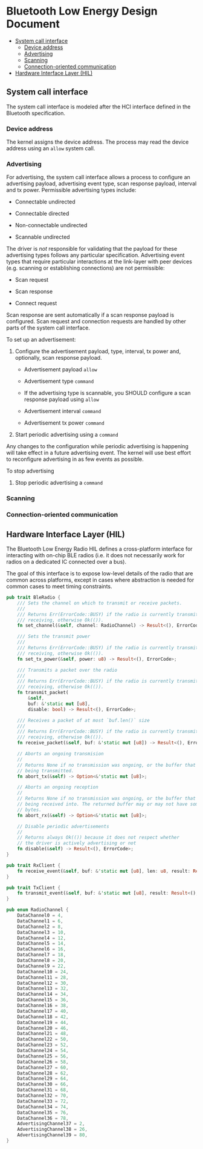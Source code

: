 Bluetooth Low Energy Design Document
====================================

<!-- npm i -g markdown-toc; markdown-toc -i BluetoothLEStack.md -->

<!-- toc -->

- [System call interface](#system-call-interface)
  * [Device address](#device-address)
  * [Advertising](#advertising)
  * [Scanning](#scanning)
  * [Connection-oriented communication](#connection-oriented-communication)
- [Hardware Interface Layer (HIL)](#hardware-interface-layer-hil)

<!-- tocstop -->

## System call interface

The system call interface is modeled after the HCI interface defined in the
Bluetooth specification.

### Device address

The kernel assigns the device address. The process may read the device address
using an `allow` system call.

### Advertising

For advertising, the system call interface allows a process to configure an
advertising payload, advertising event type, scan response payload, interval and
tx power. Permissible advertising types include:

  * Connectable undirected

  * Connectable directed

  * Non-connectable undirected

  * Scannable undirected

The driver is _not_ responsible for validating that the payload for these
advertising types follows any particular specification. Advertising event types
that require particular interactions at the link-layer with peer devices (e.g.
scanning or establishing connections) are not permissible:

  * Scan request

  * Scan response

  * Connect request

Scan response are sent automatically if a scan response payload is configured.
Scan request and connection requests are handled by other parts of the system
call interface.

To set up an advertisement:

  1. Configure the advertisement payload, type, interval, tx power and,
     optionally, scan response payload.

     * Advertisement payload `allow`

     * Advertisement type `command`

     * If the advertising type is scannable, you SHOULD configure a scan
       response payload using `allow`

     * Advertisement interval `command`

     * Advertisement tx power `command`

  2. Start periodic advertising using a `command`

Any changes to the configuration while periodic advertising is happening will
take effect in a future advertising event. The kernel will use best effort to
reconfigure advertising in as few events as possible.

To stop advertising

  1. Stop periodic advertising a `command`

### Scanning

### Connection-oriented communication

## Hardware Interface Layer (HIL)

The Bluetooth Low Energy Radio HIL defines a cross-platform interface for
interacting with on-chip BLE radios (i.e. it does not necessarily work for
radios on a dedicated IC connected over a bus).

The goal of this interface is to expose low-level details of the radio that are
common across platforms, except in cases where abstraction is needed for common
cases to meet timing constraints.


```rust
pub trait BleRadio {
    /// Sets the channel on which to transmit or receive packets.
    ///
    /// Returns Err(ErrorCode::BUSY) if the radio is currently transmitting or
    /// receiving, otherwise Ok(()).
    fn set_channel(&self, channel: RadioChannel) -> Result<(), ErrorCode>;

    /// Sets the transmit power
    ///
    /// Returns Err(ErrorCode::BUSY) if the radio is currently transmitting or
    /// receiving, otherwise Ok(()).
    fn set_tx_power(&self, power: u8) -> Result<(), ErrorCode>;

    /// Transmits a packet over the radio
    ///
    /// Returns Err(ErrorCode::BUSY) if the radio is currently transmitting or
    /// receiving, otherwise Ok(()).
    fn transmit_packet(
        &self,
        buf: &'static mut [u8],
        disable: bool) -> Result<(), ErrorCode>;

    /// Receives a packet of at most `buf.len()` size
    ///
    /// Returns Err(ErrorCode::BUSY) if the radio is currently transmitting or
    /// receiving, otherwise Ok(()).
    fn receive_packet(&self, buf: &'static mut [u8]) -> Result<(), ErrorCode>;

    // Aborts an ongoing transmision
    //
    // Returns None if no transmission was ongoing, or the buffer that was
    // being transmitted.
    fn abort_tx(&self) -> Option<&'static mut [u8]>;

    // Aborts an ongoing reception
    //
    // Returns None if no transmission was ongoing, or the buffer that was //
    // being received into. The returned buffer may or may not have some populated
    // bytes.
    fn abort_rx(&self) -> Option<&'static mut [u8]>;

    // Disable periodic advertisements
    //
    // Returns always Ok(()) because it does not respect whether
    // the driver is actively advertising or not
    fn disable(&self) -> Result<(), ErrorCode>;
}

pub trait RxClient {
    fn receive_event(&self, buf: &'static mut [u8], len: u8, result: Result<(), ErrorCode>);
}

pub trait TxClient {
    fn transmit_event(&self, buf: &'static mut [u8], result: Result<(), ErrorCode>);
}

pub enum RadioChannel {
    DataChannel0 = 4,
    DataChannel1 = 6,
    DataChannel2 = 8,
    DataChannel3 = 10,
    DataChannel4 = 12,
    DataChannel5 = 14,
    DataChannel6 = 16,
    DataChannel7 = 18,
    DataChannel8 = 20,
    DataChannel9 = 22,
    DataChannel10 = 24,
    DataChannel11 = 28,
    DataChannel12 = 30,
    DataChannel13 = 32,
    DataChannel14 = 34,
    DataChannel15 = 36,
    DataChannel16 = 38,
    DataChannel17 = 40,
    DataChannel18 = 42,
    DataChannel19 = 44,
    DataChannel20 = 46,
    DataChannel21 = 48,
    DataChannel22 = 50,
    DataChannel23 = 52,
    DataChannel24 = 54,
    DataChannel25 = 56,
    DataChannel26 = 58,
    DataChannel27 = 60,
    DataChannel28 = 62,
    DataChannel29 = 64,
    DataChannel30 = 66,
    DataChannel31 = 68,
    DataChannel32 = 70,
    DataChannel33 = 72,
    DataChannel34 = 74,
    DataChannel35 = 76,
    DataChannel36 = 78,
    AdvertisingChannel37 = 2,
    AdvertisingChannel38 = 26,
    AdvertisingChannel39 = 80,
}
```

